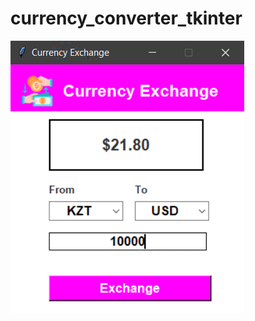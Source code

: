 # currency_converter_tkinter

![alt text](https://github.com/jecraftx/currency_converter_tkinter/blob/main/images/giff.gif "Adina's GIF")
